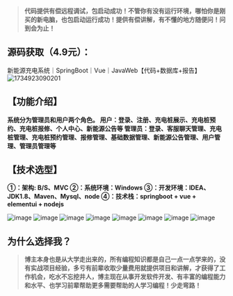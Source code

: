 
> **代码提供有偿远程调试，包启动成功！不管你有没有运行环境，哪怕你是刚买的新电脑，也包启动运行成功！提供有偿讲解，有不懂的地方随便问！问到会为止！**
## 源码获取（4.9元）：
新能源充电系统｜SpringBoot｜Vue｜JavaWeb【代码+数据库+报告】
![1734923090201](https://github.com/user-attachments/assets/e3f306ab-624c-4fce-920b-fc1eccfd8de5)
## 【功能介绍】
**系统分为管理员和用户两个角色。
用户：登录、注册、充电桩展示、充电桩预约、充电桩报修、个人中心、新能源公告等
管理员：登录、客服聊天管理、充电桩管理、充电桩预约管理、报修管理、基础数据管理、新能源公告管理、用户管理、管理员管理等**
## 【技术选型】
**①：架构: B/S、MVC
②：系统环境：Windows
③：开发环境：IDEA、JDK1.8、Maven、Mysql、node
④：技术栈：springboot + vue + elementui + nodejs**

![image](https://github.com/user-attachments/assets/e1ef72f0-2413-4dcf-9a62-f2448478015a)
![image](https://github.com/user-attachments/assets/8b939cd8-8b6a-4930-bb5c-76447e4b3eab)
![image](https://github.com/user-attachments/assets/b8a1335f-824b-409e-85a5-0c160584e8b2)
![image](https://github.com/user-attachments/assets/d19555fe-4f0e-4d30-b172-67cec66c7df5)
![image](https://github.com/user-attachments/assets/4224e7ad-10dc-475b-90cf-e836e1aec97b)
![image](https://github.com/user-attachments/assets/611f72e6-f2a3-4240-bff4-be9a7b0072cb)
![image](https://github.com/user-attachments/assets/21464d8a-9ff1-4533-b14e-0f3d390e532e)
![image](https://github.com/user-attachments/assets/5fb5cf97-c4b1-4ed2-b433-fbe9fa501914)

## 为什么选择我？

> **博主本身也是从大学走出来的，所有编程知识都是自己一点一点学来的，没有实战项目经验，多亏有前辈收取少量费用就提供项目和讲解，才获得了工作机会，吃水不忘挖井人，博主现在从事开发软件开发、有丰富的编程能力和水平、也学习前辈帮助更多需要帮助的人学习编程！少走弯路！**

